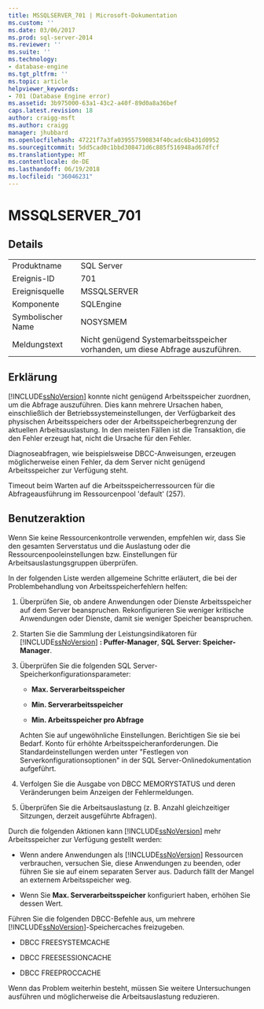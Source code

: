 ```yaml
---
title: MSSQLSERVER_701 | Microsoft-Dokumentation
ms.custom: ''
ms.date: 03/06/2017
ms.prod: sql-server-2014
ms.reviewer: ''
ms.suite: ''
ms.technology:
- database-engine
ms.tgt_pltfrm: ''
ms.topic: article
helpviewer_keywords:
- 701 (Database Engine error)
ms.assetid: 3b975000-63a1-43c2-a40f-89d0a8a36bef
caps.latest.revision: 18
author: craigg-msft
ms.author: craigg
manager: jhubbard
ms.openlocfilehash: 47221f7a3fa039557590834f40cadc6b431d0952
ms.sourcegitcommit: 5dd5cad0c1bbd308471d6c885f516948ad67dfcf
ms.translationtype: MT
ms.contentlocale: de-DE
ms.lasthandoff: 06/19/2018
ms.locfileid: "36046231"
---
```

# <a name="mssqlserver701"></a>MSSQLSERVER_701
    
## <a name="details"></a>Details  
  
|||  
|-|-|  
|Produktname|SQL Server|  
|Ereignis-ID|701|  
|Ereignisquelle|MSSQLSERVER|  
|Komponente|SQLEngine|  
|Symbolischer Name|NOSYSMEM|  
|Meldungstext|Nicht genügend Systemarbeitsspeicher vorhanden, um diese Abfrage auszuführen.|  
  
## <a name="explanation"></a>Erklärung  
 [!INCLUDE[ssNoVersion](../../includes/ssnoversion-md.md)] konnte nicht genügend Arbeitsspeicher zuordnen, um die Abfrage auszuführen. Dies kann mehrere Ursachen haben, einschließlich der Betriebssystemeinstellungen, der Verfügbarkeit des physischen Arbeitsspeichers oder der Arbeitsspeicherbegrenzung der aktuellen Arbeitsauslastung. In den meisten Fällen ist die Transaktion, die den Fehler erzeugt hat, nicht die Ursache für den Fehler.  
  
 Diagnoseabfragen, wie beispielsweise DBCC-Anweisungen, erzeugen möglicherweise einen Fehler, da dem Server nicht genügend Arbeitsspeicher zur Verfügung steht.  
  
 Timeout beim Warten auf die Arbeitsspeicherressourcen für die Abfrageausführung im Ressourcenpool 'default' (257).  
  
## <a name="user-action"></a>Benutzeraktion  
 Wenn Sie keine Ressourcenkontrolle verwenden, empfehlen wir, dass Sie den gesamten Serverstatus und die Auslastung oder die Ressourcenpooleinstellungen bzw. Einstellungen für Arbeitsauslastungsgruppen überprüfen.  
  
 In der folgenden Liste werden allgemeine Schritte erläutert, die bei der Problembehandlung von Arbeitsspeicherfehlern helfen:  
  
1.  Überprüfen Sie, ob andere Anwendungen oder Dienste Arbeitsspeicher auf dem Server beanspruchen. Rekonfigurieren Sie weniger kritische Anwendungen oder Dienste, damit sie weniger Speicher beanspruchen.  
  
2.  Starten Sie die Sammlung der Leistungsindikatoren für [!INCLUDE[ssNoVersion](../../includes/ssnoversion-md.md)] **: Puffer-Manager**, **SQL Server: Speicher-Manager**.  
  
3.  Überprüfen Sie die folgenden SQL Server-Speicherkonfigurationsparameter:  
  
    -   **Max. Serverarbeitsspeicher**  
  
    -   **Min. Serverarbeitsspeicher**  
  
    -   **Min. Arbeitsspeicher pro Abfrage**  
  
     Achten Sie auf ungewöhnliche Einstellungen. Berichtigen Sie sie bei Bedarf. Konto für erhöhte Arbeitsspeicheranforderungen. Die Standardeinstellungen werden unter "Festlegen von Serverkonfigurationsoptionen" in der SQL Server-Onlinedokumentation aufgeführt.  
  
4.  Verfolgen Sie die Ausgabe von DBCC MEMORYSTATUS und deren Veränderungen beim Anzeigen der Fehlermeldungen.  
  
5.  Überprüfen Sie die Arbeitsauslastung (z. B. Anzahl gleichzeitiger Sitzungen, derzeit ausgeführte Abfragen).  
  
 Durch die folgenden Aktionen kann [!INCLUDE[ssNoVersion](../../includes/ssnoversion-md.md)] mehr Arbeitsspeicher zur Verfügung gestellt werden:  
  
-   Wenn andere Anwendungen als [!INCLUDE[ssNoVersion](../../includes/ssnoversion-md.md)] Ressourcen verbrauchen, versuchen Sie, diese Anwendungen zu beenden, oder führen Sie sie auf einem separaten Server aus. Dadurch fällt der Mangel an externem Arbeitsspeicher weg.  
  
-   Wenn Sie **Max. Serverarbeitsspeicher**  konfiguriert haben, erhöhen Sie dessen Wert.  
  
 Führen Sie die folgenden DBCC-Befehle aus, um mehrere [!INCLUDE[ssNoVersion](../../includes/ssnoversion-md.md)]-Speichercaches freizugeben.  
  
-   DBCC FREESYSTEMCACHE  
  
-   DBCC FREESESSIONCACHE  
  
-   DBCC FREEPROCCACHE  
  
 Wenn das Problem weiterhin besteht, müssen Sie weitere Untersuchungen ausführen und möglicherweise die Arbeitsauslastung reduzieren.  
  
  